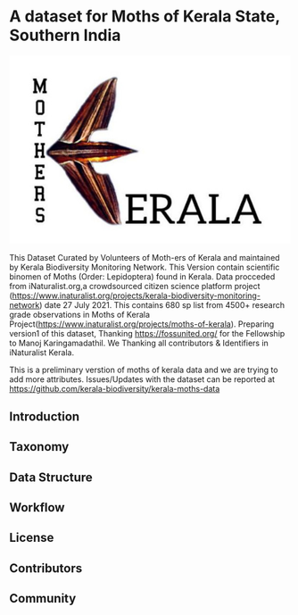 # A dataset for Moths of Kerala State, Southern India
![alt text](Moth-ers.jpg )

This Dataset Curated by Volunteers of Moth-ers of Kerala and maintained by Kerala Biodiversity Monitoring Network.
This Version contain scientific binomen of Moths (Order: Lepidoptera) found in Kerala. Data procceded from iNaturalist.org,a crowdsourced citizen science platform project (https://www.inaturalist.org/projects/kerala-biodiversity-monitoring-network) date 27 July 2021. This contains 680 sp list from 4500+ research grade observations in Moths of Kerala Project(https://www.inaturalist.org/projects/moths-of-kerala). Preparing version1  of this dataset, Thanking https://fossunited.org/ for the Fellowship to Manoj Karingamadathil. We Thanking all contributors & Identifiers in iNaturalist Kerala.

This is a preliminary verstion of moths of kerala data and we are trying to add more attributes. Issues/Updates with the dataset can be reported at https://github.com/kerala-biodiversity/kerala-moths-data

## Introduction

## Taxonomy 

## Data Structure 

## Workflow

## License 

## Contributors 

## Community

